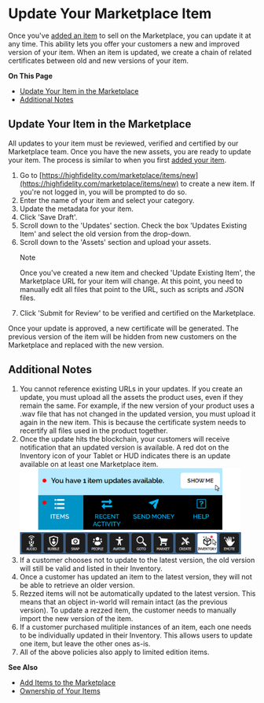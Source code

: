 # Update Your Marketplace Item

Once you've [added an item](add-item.html) to sell on the Marketplace, you can update it at any time. This ability lets you offer your customers a new and improved version of your item. When an item is updated, we create a chain of related certificates between old and new versions of your item. 

**On This Page**
* [Update Your Item in the Marketplace](#update-your-item-in-the-marketplace)
* [Additional Notes](#additional-notes)

## Update Your Item in the Marketplace
All updates to your item must be reviewed, verified and certified by our Marketplace team. Once you have the new assets, you are ready to update your item. The process is similar to when you first [added your item](add-item.html).

1. Go to [https://highfidelity.com/marketplace/items/new](https://highfidelity.com/marketplace/items/new) to create a new item. If you're not logged in, you will be prompted to do so. 
2. Enter the name of your item and select your category. 
3. Update the metadata for your item. 
4. Click 'Save Draft'. 
5. Scroll down to the 'Updates' section. Check the box 'Updates Existing Item' and select the old version from the drop-down.
6. Scroll down to the 'Assets' section and upload your assets. 
    <div class="admonition note">
        <p class="admonition-title">Note</p>
        <p>Once you've created a new item and checked 'Update Existing Item', the Marketplace URL for your item will change. At this point, you need to manually edit all files that point to the URL, such as scripts and JSON files.</p>
    </div>
7. Click 'Submit for Review' to be verified and certified on the Marketplace.

Once your update is approved, a new certificate will be generated. The previous version of the item will be hidden from new customers on the Marketplace and replaced with the new version. 

## Additional Notes

1. You cannot reference existing URLs in your updates. If you create an update, you must upload all the assets the product uses, even if they remain the same. For example, if the new version of your product uses a .wav file that has not changed in the updated version, you must upload it again in the new item. This is because the certificate system needs to recertify all files used in the product together.  
2. Once the update hits the blockchain, your customers will receive notification that an updated version is available. A red dot on the Inventory icon of your Tablet or HUD indicates there is an update available on at least one Marketplace item. ![](_images/update-available.png)
3. If a customer chooses not to update to the latest version, the old version will still be valid and listed in their Inventory.
4. Once a customer has updated an item to the latest version, they will not be able to retrieve an older version. 
5. Rezzed items will not be automatically updated to the latest version. This means that an object in-world will remain intact (as the previous version). To update a rezzed item, the customer needs to manually import the new version of the item. 
6. If a customer purchased mulitiple instances of an item, each one needs to be individually updated in their Inventory. This allows users to update one item, but leave the other ones as-is.
7. All of the above policies also apply to limited edition items.

**See Also**

+ [Add Items to the Marketplace](add-item.html)
+ [Ownership of Your Items](own-item.html)